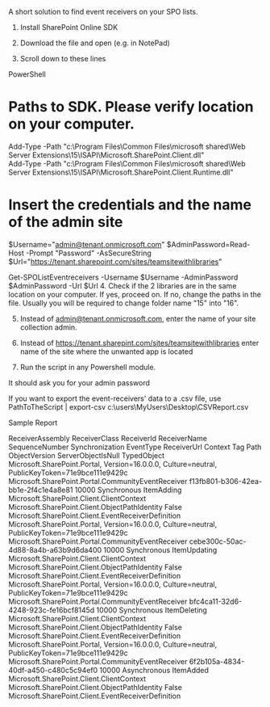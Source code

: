 A short solution to find event receivers on your SPO lists.

 

1. Install SharePoint Online SDK

2. Download the file and open (e.g. in NotePad)

3. Scroll down to these lines

PowerShell
# Paths to SDK. Please verify location on your computer. 
Add-Type -Path "c:\Program Files\Common Files\microsoft shared\Web Server Extensions\15\ISAPI\Microsoft.SharePoint.Client.dll"  
Add-Type -Path "c:\Program Files\Common Files\microsoft shared\Web Server Extensions\15\ISAPI\Microsoft.SharePoint.Client.Runtime.dll"  
 
# Insert the credentials and the name of the admin site 
$Username="admin@tenant.onmicrosoft.com" 
$AdminPassword=Read-Host -Prompt "Password" -AsSecureString 
$Url="https://tenant.sharepoint.com/sites/teamsitewithlibraries" 
 
 
Get-SPOListEventreceivers -Username $Username -AdminPassword $AdminPassword -Url $Url
4. Check if the 2 libraries are in the same location on your computer. If yes, proceed on. If no, change the paths in the file. Usually you will be required to change folder name "15" into "16".

5. Instead of admin@tenant.onmicrosoft.com, enter the name of your site collection admin.

6. Instead of https://tenant.sharepint.com/sites/teamsitewithlibraries enter name of the site where the unwanted app is located

7. Run the script in any Powershell module.

It should ask you for your admin password

 

If you want to export the event-receivers' data to a .csv file, use PathToTheScript | export-csv c:\users\MyUsers\Desktop\CSVReport.csv



 

Sample Report

ReceiverAssembly	ReceiverClass	ReceiverId	ReceiverName	SequenceNumber	Synchronization	EventType	ReceiverUrl	Context	Tag	Path	ObjectVersion	ServerObjectIsNull	TypedObject	 	 	 
Microsoft.SharePoint.Portal, Version=16.0.0.0, Culture=neutral, PublicKeyToken=71e9bce111e9429c	Microsoft.SharePoint.Portal.CommunityEventReceiver	f13fb801-b306-42ea-bb1e-2f4c1e4a8e81	 	10000	Synchronous	ItemAdding	Microsoft.SharePoint.Client.ClientContext	Microsoft.SharePoint.Client.ObjectPathIdentity	False	Microsoft.SharePoint.Client.EventReceiverDefinition
Microsoft.SharePoint.Portal, Version=16.0.0.0, Culture=neutral, PublicKeyToken=71e9bce111e9429c	Microsoft.SharePoint.Portal.CommunityEventReceiver	cebe300c-50ac-4d88-8a4b-a63b9d6da400	 	10000	Synchronous	ItemUpdating	Microsoft.SharePoint.Client.ClientContext	Microsoft.SharePoint.Client.ObjectPathIdentity	False	Microsoft.SharePoint.Client.EventReceiverDefinition
Microsoft.SharePoint.Portal, Version=16.0.0.0, Culture=neutral, PublicKeyToken=71e9bce111e9429c	Microsoft.SharePoint.Portal.CommunityEventReceiver	bfc4ca11-32d6-4248-923c-fe16bcf8145d	 	10000	Synchronous	ItemDeleting	Microsoft.SharePoint.Client.ClientContext	Microsoft.SharePoint.Client.ObjectPathIdentity	False	Microsoft.SharePoint.Client.EventReceiverDefinition
Microsoft.SharePoint.Portal, Version=16.0.0.0, Culture=neutral, PublicKeyToken=71e9bce111e9429c	Microsoft.SharePoint.Portal.CommunityEventReceiver	6f2b105a-4834-40df-a450-c480c5c94ef0	 	10000	Asynchronous	ItemAdded	Microsoft.SharePoint.Client.ClientContext	Microsoft.SharePoint.Client.ObjectPathIdentity	False	Microsoft.SharePoint.Client.EventReceiverDefinition
 
